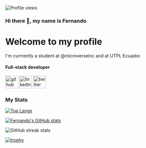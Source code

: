 ![Profile views](https://gpvc.arturio.dev/fasaldana)

### Hi there 👋, my name is Fernando
# Welcome to my profile
I'm currrently a student at @microverseinc and at UTPL Ecuador.

#### Full-stack developer

[<img src='https://cdn.jsdelivr.net/npm/simple-icons@3.0.1/icons/github.svg' alt='github' height='40'>](https://github.com/fasaldana)  [<img src='https://cdn.jsdelivr.net/npm/simple-icons@3.0.1/icons/linkedin.svg' alt='linkedin' height='40'>](https://www.linkedin.com/in/fernando-saldana-8bbb89228/)  [<img src='https://cdn.jsdelivr.net/npm/simple-icons@3.0.1/icons/twitter.svg' alt='twitter' height='40'>](https://twitter.com/Fernandosal98)  

### My Stats
[![Top Langs](https://github-readme-stats.vercel.app/api/top-langs/?username=fasaldana&theme=dark&layout=compact)](https://github.com/fasaldana/github-readme-stats)

[![Fernando's GitHub stats](https://github-readme-stats.vercel.app/api?username=fasaldana&show_icons=true&theme=dark)](https://github.com/fasaldana/github-readme-stats) 

![GitHub streak stats](https://github-readme-streak-stats.herokuapp.com/?user=fasaldana&theme=dark)    

[![trophy](https://github-profile-trophy.vercel.app/?username=fasaldana)](https://github.com/ryo-ma/github-profile-trophy)
